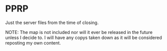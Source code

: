 # PPRP
Just the server files from the time of closing.

NOTE: The map is not included nor will it ever be released in the future unless I decide to. I will have any copys taken down as it will be considered reposting my own content. 